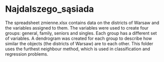 # Najdalszego_sąsiada
The spreadsheet zmienne.xlsx contains data on the districts of Warsaw and the variables assigned to them. The variables were used to create four groups: general, family, seniors and singles. Each group has a different set of variables. A dendrogram was created for each group to describe how similar the objects (the districts of Warsaw) are to each other. This folder uses the furthest neighbour method, which is used in classification and regression problems.
